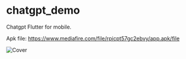# chatgpt_demo

Chatgpt Flutter for mobile.

Apk file: https://www.mediafire.com/file/rpicpt57gc2ebvy/app.apk/file

![Cover](https://user-images.githubusercontent.com/82456006/216840231-7bbb0399-4236-4e8c-868a-c23cac96f5d9.png)
